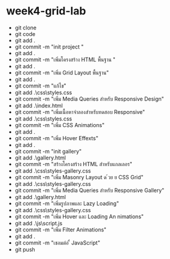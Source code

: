 # week4-grid-lab

- git clone
- git code
- git add .
- git commit -m "init project "
- git add .
- git commit -m "เพิ่มโครงสร้าง HTML พื้นฐาน "
- git add .
- git commit -m "เพิ่ม Grid Layout พื้นฐาน"
- git add .
- git commit -m "แก้ไข"
- git add .\css\styles.css
- git commit -m "เพิ่ม Media Queries สําหรับ Responsive Design"
- git add .\index.html
- git commit -m "เพิ่มเนื้อหาจําลองสําหรับทดสอบ Responsive"
- git add .\css\styles.css
- git commit -m "เพิ่ม CSS Animations"
- git add .
- git commit -m "เพิ่ม Hover Effexts"
- git add .
- git commit -m "init gallery"
- git add .\gallery.html
- git commit -m "สร้างโครงสร้าง HTML สําหรับแกลเลอร"
- git add .\css\styles-gallery.css
- git commit -m "เพิ่ม Masonry Layout ด ้วย  ย CSS Grid"
- git add .\css\styles-gallery.css
- git commit -m "เพิ่ม Media Queries สําหรับ Responsive Gallery"
- git add .\gallery.html
- git commit -m "เพิ่มรูปภาพและ Lazy Loading"
- git add .\css\styles-gallery.css
- git commit -m "เพิ่ม Hover และ Loading An nimations"
- git add .\js\script.js
- git commit -m "เพิ่ม Filter Animations"
- git add .
- git commit -m "เชอมต่อ ื่ JavaScript"
- git push